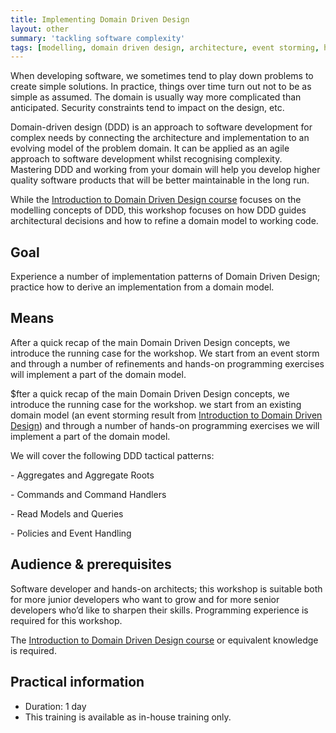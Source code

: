 ```yaml
---
title: Implementing Domain Driven Design
layout: other
summary: 'tackling software complexity'
tags: [modelling, domain driven design, architecture, event storming, hexagonal architecture]
---
```


When developing software, we sometimes tend to play down problems to create simple solutions. In practice, things over time turn out not to be as simple as assumed. The domain is usually way more complicated than anticipated. Security constraints tend to impact on the design, etc.

Domain-driven design (DDD) is an approach to software development for complex needs by connecting the architecture and implementation to an evolving model of the problem domain. It can be applied as an agile approach to software development whilst recognising complexity. Mastering DDD and working from your domain will help you develop higher quality software products that will be better maintainable in the long run.

While the [Introduction to Domain Driven Design course](https://www.qwan.eu/training/ddd-introduction) focuses on the modelling concepts of DDD, this workshop focuses on how DDD guides architectural decisions and how to refine a domain model to working code.

## Goal

Experience a number of implementation patterns of Domain Driven Design; practice how to derive an implementation from a domain model.


## Means

After a quick recap of the main Domain Driven Design concepts, we introduce the running case for the workshop. We start from an event storm and through a number of refinements and hands-on programming exercises will implement a part of the domain model.

$fter a quick recap of the main Domain Driven Design concepts, we introduce the running case for the workshop. we start from an existing domain model (an event storming result from [Introduction to Domain Driven Design](https://www.qwan.eu/training/ddd-introduction)) and through a number of hands-on programming exercises  we will implement a part of the domain model. 

We will cover the following DDD tactical patterns:

\- Aggregates and Aggregate Roots

\- Commands and Command Handlers

\- Read Models and Queries

\- Policies and Event Handling


## Audience & prerequisites

Software developer and hands-on architects; this workshop is suitable both for more junior developers who want to grow and for more senior developers who’d like to sharpen their skills. Programming experience is required for this workshop.

The [Introduction to Domain Driven Design course](https://www.qwan.eu/training/ddd-introduction) or equivalent knowledge is required.


## Practical information

* Duration: 1 day
* This training is available as in-house training only.

